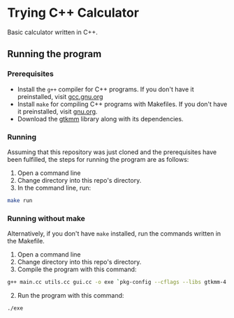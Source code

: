 # Trying C++ Calculator

Basic calculator written in C++.

## Running the program

### Prerequisites

- Install the `g++` compiler for C++ programs. If you don't have it preinstalled, visit [gcc.gnu.org](https://gcc.gnu.org/install/download.html)
- Install `make` for compiling C++ programs with Makefiles. If you don't have it preinstalled, visit [gnu.org](https://www.gnu.org/software/make/#download).
- Download the [gtkmm](https://www.gtkmm.org/en/download.html) library along with its dependencies.

### Running

Assuming that this repository was just cloned and the prerequisites have been fulfilled, the steps for running the program are as follows:

1. Open a command line
2. Change directory into this repo's directory.
3. In the command line, run:

```sh
make run
```

### Running without make

Alternatively, if you don't have `make` installed, run the commands written in the Makefile.

1. Open a command line
2. Change directory into this repo's directory.
3. Compile the program with this command:

```sh
g++ main.cc utils.cc gui.cc -o exe `pkg-config --cflags --libs gtkmm-4.0` -std=c++17
```

2. Run the program with this command:

```sh
./exe
```
